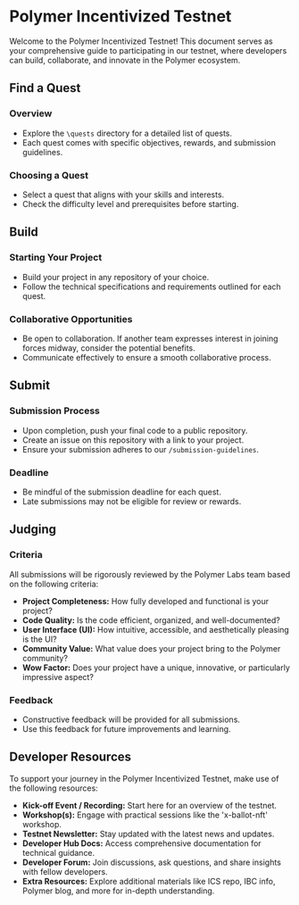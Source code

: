 # Polymer Incentivized Testnet

Welcome to the Polymer Incentivized Testnet! This document serves as your comprehensive guide to participating in our testnet, where developers can build, collaborate, and innovate in the Polymer ecosystem.

## Find a Quest

### Overview
- Explore the `\quests` directory for a detailed list of quests.
- Each quest comes with specific objectives, rewards, and submission guidelines.

### Choosing a Quest
- Select a quest that aligns with your skills and interests.
- Check the difficulty level and prerequisites before starting.

## Build

### Starting Your Project
- Build your project in any repository of your choice.
- Follow the technical specifications and requirements outlined for each quest.

### Collaborative Opportunities
- Be open to collaboration. If another team expresses interest in joining forces midway, consider the potential benefits.
- Communicate effectively to ensure a smooth collaborative process.

## Submit

### Submission Process
- Upon completion, push your final code to a public repository.
- Create an issue on this repository with a link to your project.
- Ensure your submission adheres to our `/submission-guidelines`.

### Deadline
- Be mindful of the submission deadline for each quest.
- Late submissions may not be eligible for review or rewards.

## Judging

### Criteria
All submissions will be rigorously reviewed by the Polymer Labs team based on the following criteria:
- **Project Completeness:** How fully developed and functional is your project?
- **Code Quality:** Is the code efficient, organized, and well-documented?
- **User Interface (UI):** How intuitive, accessible, and aesthetically pleasing is the UI?
- **Community Value:** What value does your project bring to the Polymer community?
- **Wow Factor:** Does your project have a unique, innovative, or particularly impressive aspect?

### Feedback
- Constructive feedback will be provided for all submissions.
- Use this feedback for future improvements and learning.

## Developer Resources

To support your journey in the Polymer Incentivized Testnet, make use of the following resources:

- **Kick-off Event / Recording:** Start here for an overview of the testnet.
- **Workshop(s):** Engage with practical sessions like the 'x-ballot-nft' workshop.
- **Testnet Newsletter:** Stay updated with the latest news and updates.
- **Developer Hub Docs:** Access comprehensive documentation for technical guidance.
- **Developer Forum:** Join discussions, ask questions, and share insights with fellow developers.
- **Extra Resources:** Explore additional materials like ICS repo, IBC info, Polymer blog, and more for in-depth understanding.
